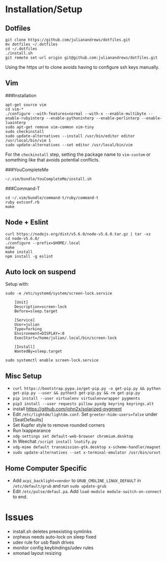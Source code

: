 Installation/Setup
========================

Dotfiles
--------

    git clone https://github.com/julianandrews/dotfiles.git
    mv dotfiles ~/.dotfiles
    cd ~/.dotfiles
    ./install.sh
    git remote set-url origin git@github.com:julianandrews/dotfiles.git

Using the https url to clone avoids having to configure ssh keys manually.

Vim
---

###Installation

    apt-get source vim
    cd vim-*
    ./configure --with-features=normal --with-x --enable-multibyte --enable-rubyinterp --enable-pythoninterp --enable-perlinterp --enable-luainterp
    sudo apt-get remove vim-common vim-tiny
    sudo checkinstall
    sudo update-alternatives --install /usr/bin/editor editor /usr/local/bin/vim 1
    sudo update-alternatives --set editor /usr/local/bin/vim

For the `checkinstall` step, setting the package name to `vim-custom` or something like that avoids potential conflicts.

###YouCompleteMe

    ~/.vim/bundle/YouCompleteMe/install.sh

###Command-T

    cd ~/.vim/bundle/command-t/ruby/command-t
    ruby extconf.rb
    make

Node + Eslint
-------------

    curl https://nodejs.org/dist/v5.6.0/node-v5.6.0.tar.gz | tar -xz
    cd node-v5.6.0/
    ./configure --prefix=$HOME/.local
    make
    make install
    npm install -g eslint

Auto lock on suspend
------------------
Setup with:

    sudo -e /etc/systemd/system/screen-lock.service

        [Unit]
        Description=screen-lock
        Before=sleep.target

        [Service]
        User=julian
        Type=forking
        Environment=DISPLAY=:0
        ExecStart=/home/julian/.local/bin/screen-lock

        [Install]
        WantedBy=sleep.target

    sudo systemctl enable screen-lock.service

Misc Setup
----------
* `curl https://bootstrap.pypa.io/get-pip.py -o get-pip.py && python get-pip.py --user && python3 get-pip.py && rm get-pip.py`
* `pip install --user virtualenv virtualenvwrapper pygments`
* `pip3 install --user requests pillow pyxdg keyring keyrings.alt`
* install https://github.com/john2x/solarized-pygment
* Edit `/etc/lightdm/lightdm.conf`. Set `greeter-hide-users=false` under [SeatDefaults]
* Set Kupfer style to remove rounded corners
* Run lxappearance
* `xdg-settings set default-web-browser chromium.desktop`
* In Weechat `/script install lnotify.py`
* `xdg-mime default transmission-gtk.desktop x-scheme-handler/magnet`
* `sudo update-alternatives --set x-terminal-emulator /usr/bin/urxvt`

Home Computer Specific
----------------------
* Add `acpi_backlight=vendor` to `GRUB_CMDLINE_LINUX_DEFAULT` in `/etc/default/grub` and run `sudo update-grub`
* Edit `/etc/pulse/defaul.pa`. Add `load-module module-switch-on-connect` to end.

Issues
======
* install.sh deletes preexisting symlinks
* orpheus needs auto-lock on sleep fixed
* udev rule for usb flash drives
* monitor config keybindings/udev rules
* xmonad layout resizing
